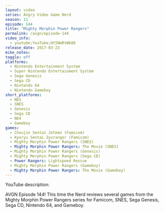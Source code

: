 ```yaml
---
layout: video
series: Angry Video Game Nerd
season: 11
episode: 144
title: "Mighty Morphin Power Rangers"
permalink: /avgn/episode-144
video_info:
  - youtube;YouTube;Ht5NmRtWb88
release_date: 2017-03-23
mike_notes:
toggle: off
platforms:
  - Nintendo Entertainment System
  - Super Nintendo Entertainment System
  - Sega Genesis
  - Sega CD
  - Nintendo 64
  - Nintendo Gameboy
short_platforms:
  - NES
  - SNES
  - Genesis
  - Sega CD
  - N64
  - Gameboy
games:
  - Choujin Sentai Jetman (Famicom)
  - Kyoryu Sentai Zyuranger (Famicom)
  - Mighty Morphin Power Rangers (SNES)
  - Mighty Morphin Power Rangers: The Movie (SNES)
  - Mighty Morphin Power Rangers (Genesis)
  - Mighty Morphin Power Rangers (Sega CD)
  - Power Rangers: Lightspeed Rescue
  - Mighty Morphin Power Rangers (Gameboy)
  - Mighty Morphin Power Rangers: The Movie (Gameboy)
---
```


<p class="yt-description">YouTube description:</p>

AVGN Episode 144! This time the Nerd reviews several games from the Mighty Morphin Power Rangers series for Famicom, SNES, Sega Genesis, Sega CD, Nintendo 64, and Gameboy.